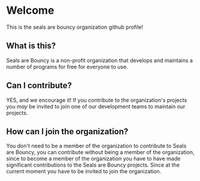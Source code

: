# Welcome

This is the seals are bouncy organization github profile!

## What is this?
Seals are Bouncy is a non-profit organization that develops and maintains a number of programs for free for everyone to use.

## Can I contribute?
YES, and we encourage it! If you contribute to the organization's projects you *may* be invited to join one of our development teams to maintain our projects.

## How can I join the organization?
You don't need to be a member of the organization to contribute to Seals are Bouncy, you can contribute without being a member of the organization, since to become a member of the organization you have to have made significant contributions to the Seals are Bouncy projects. Since at the current moment you have to be invited to join the organization.

